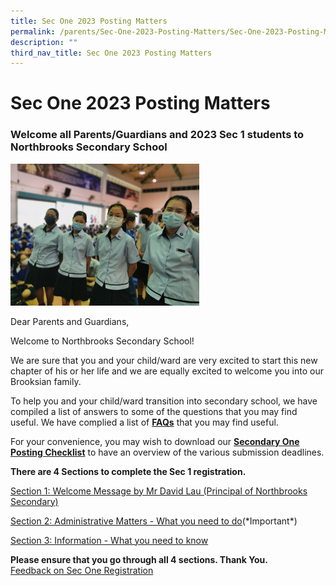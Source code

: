 ```yaml
---
title: Sec One 2023 Posting Matters
permalink: /parents/Sec-One-2023-Posting-Matters/Sec-One-2023-Posting-Matters/
description: ""
third_nav_title: Sec One 2023 Posting Matters
---
```

Sec One 2023 Posting Matters
============================

### Welcome all Parents/Guardians and 2023 Sec 1 students to Northbrooks Secondary School


<img src="/images/cover%20picture.jpg" style="width:60%">

Dear Parents and Guardians, 

  

Welcome to Northbrooks Secondary School! 

  

We are sure that you and your child/ward are very excited to start this new chapter of his or her life and we are equally excited to welcome you into our Brooksian family.

  

To help you and your child/ward transition into secondary school, we have compiled a list of answers to some of the questions that you may find useful. We have complied a list of [<b>FAQs</b>](/files/FAQ_20%20Dec%202022.pdf) that you may find useful.

  

For your convenience, you may wish to download our [<b>Secondary One Posting Checklist</b>](/files/Checklist_20%20Dec%202022.pdf) to have an overview of the various submission deadlines.

  

<b>There are 4 Sections to complete the Sec 1 registration.</b>

[Section 1: Welcome Message by Mr David Lau (Principal of Northbrooks Secondary)](/parents/Sec-One-2023-Posting-Matters/Sec-One-2023-Posting-Matters/)

[Section 2: Administrative Matters - What you need to do](/parents/Sec-One-2023-Posting-Matters/Section-2-Administrative-Matters-What-you-need-to-do/)(\*Important\*)

[Section 3: Information - What you need to know](/parents/Sec-One-2023-Posting-Matters/section-3-what-you-need-to-know/)

<b>Please ensure that you go through all 4 sections. Thank You.</b> <br>
[Feedback on Sec One Registration](https://form.gov.sg/639f259fcf15ee001277e690)